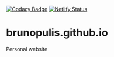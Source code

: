 [![Codacy Badge](https://api.codacy.com/project/badge/Grade/f1ade26d77f84b1cac9ccf3f319c8234)](https://www.codacy.com/manual/brunopulis/brunopulis?utm_source=github.com&amp;utm_medium=referral&amp;utm_content=brunopulis/brunopulis&amp;utm_campaign=Badge_Grade)
[![Netlify Status](https://api.netlify.com/api/v1/badges/c2c5e76f-e67d-4da1-8a5c-03c51ab8d177/deploy-status)](https://app.netlify.com/sites/brunopulis/deploys)

# brunopulis.github.io

Personal website

